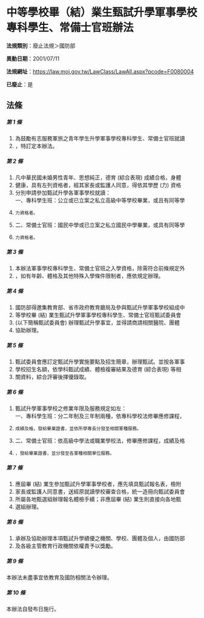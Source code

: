 # 中等學校畢（結）業生甄試升學軍事學校專科學生、常備士官班辦法

**法規類別**：廢止法規＞國防部

**異動日期**：2001/07/11  

**法規網址**：https://law.moj.gov.tw/LawClass/LawAll.aspx?pcode=F0080004

**已廢止**：是



## 法條
##### 第 1 條
1. 為鼓勵有志服務軍旅之青年學生升學軍事學校專科學生、常備士官班就讀
1. ，特訂定本辦法。

##### 第 2 條
1. 凡中華民國未婚男性青年、思想純正，德育 (綜合表現) 成績合格，身體
1. 健康，具有左列資格者，經其家長或監護人同意，得依其學歷 (力) 資格
1. 分別申請參加甄試升學各軍事學校就讀：  
一、專科學生班：公立或已立案之私立高級中等學校畢業，或且有同等學
1.     力資格者。
1. 二、常備士官班：國民中學或已立案之私立國民中學畢業，或具有同等學
1.     力資格者。

##### 第 3 條
1. 本辦法軍事學校專科學生、常備士官班之入學資格，除需符合前條規定外
1. ，如有年齡、體格及其他特殊入學條件限制者，應依規定辦理。

##### 第 4 條
1. 國防部得邀集教育部、省市政府教育廳局及參與甄試升學軍事學校組成中
1. 等學校畢 (結) 業生甄試升學軍事學校專科學生、常備士官班甄試委員會
1.  (以下簡稱甄試委員會) 辦理甄試升學事宜，並得請商請相關醫院、團體
1. 協助辦理。

##### 第 5 條
1. 甄試委員會應訂定甄試升學實施要點及招生簡章，辦理甄試。並按各軍事
1. 學校招生名額，依學科甄試成績、體檢複審結果及德育 (綜合表現) 等相
1. 關資料，綜合評審後擇優錄取。

##### 第 6 條
1. 甄試升學軍事學校之修業年限及服務規定如左：  
一、專科學生班：分二年制及三年制兩種，依專科學校法修畢應修課程，
1.     成績及格，發給畢業證書，並依所學專長分發至相關軍種服務。
1. 二、常備士官班：依高級中學法或職業學校法，修畢應修課程，成績及格
1.     ，發給畢業證書，並分發至各軍種相關單位服務。

##### 第 7 條
1. 應屆畢 (結) 業生參加甄試升學軍事學校者，應先填具甄試報名表，檢附
1. 家長或監護人同意書，送經原就讀學校審查合格，統一造冊向甄試委員會
1. 所屬各地甄選組辦理報名體檢手續；非應屆畢 (結) 業生則直接向各地甄
1. 選組辦理。

##### 第 8 條
1. 承辦及協助辦理本項甄試升學績優之機關、學校、團體及個人，由國防部
1. 及各級主管教育行政機關依權責予以獎勵。

##### 第 9 條
本辦法未盡事宜依教育及國防相關法令辦理。

##### 第 10 條
本辦法自發布日施行。


